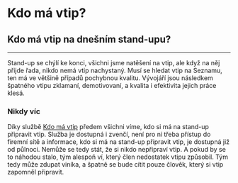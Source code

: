 # Kdo má vtip?

## Kdo má vtip na dnešním stand-upu?

---

Stand-up se chýlí ke konci, všichni jsme natěšení na vtip, ale když na něj
přijde řada, nikdo nemá vtip nachystaný. Musí se hledat vtip na Seznamu, ten má
ve většině případů pochybnou kvalitu. Vývojáří jsou následkem špatného vtipu
zklamaní, demotivovaní, a kvalita i efektivita jejich práce klesá.

### Nikdy víc

Díky službě [Kdo má vtip](https://kdomavtip.github.io) předem všichni víme, kdo
si má na stand-up připravit vtip. Služba je dostupná i zvenčí, není pro ni třeba
přístup do firemní sítě a informace, kdo si má na stand-up připravit vtip, je
dostupná již od půlnoci. Nemůže se tedy stát, že si nikdo nepřipraví vtip.
A pokud by se to náhodou stalo, tým alespoň ví, který člen nedostatek vtipu
způsobil. Tým tedy může zdupat viníka, a špatně se bude cítit pouze člověk,
který si vtip zapomněl připravit.

